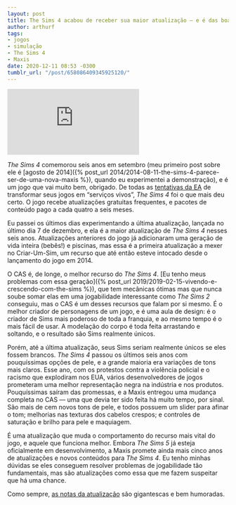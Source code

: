 ```yaml
---
layout: post
title: The Sims 4 acabou de receber sua maior atualização — e é das boas
author: arthurf
tags:
- jogos
- simulação
- The Sims 4
- Maxis
date: 2020-12-11 08:53 -0300
tumblr_url: "/post/658086409345925120/"
---
```

<iframe class="full-width" src="https://www.youtube.com/embed/5k0KkN6PGyg" frameborder="0" allow="accelerometer; autoplay; clipboard-write; encrypted-media; gyroscope; picture-in-picture" allowfullscreen></iframe>

*The Sims 4* comemorou seis anos em setembro (meu primeiro post sobre ele é [agosto de 2014]({% post_url 2014/2014-08-11-the-sims-4-parece-ser-de-uma-nova-maxis %}), quando eu experimentei a demonstração), e é um jogo que vai muito bem, obrigado. De todas as [tentativas da EA](https://kotaku.com/bioware-plans-a-substantial-reinvention-of-anthem-1841577386) de transformar seus jogos em “serviços vivos”, *The Sims 4* foi o que mais deu certo. O jogo recebe atualizações gratuitas frequentes, e pacotes de conteúdo pago a cada quatro a seis meses.

Eu passei os últimos dias experimentando a última atualização, lançada no último dia 7 de dezembro, e ela é a maior atualização de *The Sims 4* nesses seis anos. Atualizações anteriores do jogo já adicionaram uma geração de vida inteira (bebês!) e piscinas, mas essa é a primeira atualização a mexer no Criar-Um-Sim, um recurso que até então esteve intocado desde o lançamento do jogo em 2014.

O CAS é, de longe, o melhor recurso do *The Sims 4*. [Eu tenho meus problemas com essa geração]({% post_url 2019/2019-02-15-vivendo-e-crescendo-com-the-sims %}), que tem mecânicas ótimas mas que nunca soube somar elas em uma jogabilidade interessante como *The Sims 2* conseguiu, mas o CAS é um desses recursos que falam por si mesmo. É o melhor criador de personagens de um jogo, e é uma aula de design: é o criador de Sims mais poderoso de toda a franquia, e ao mesmo tempo é o mais fácil de usar. A modelação do corpo é toda feita arrastando e soltando, e o resultado são Sims realmente únicos.

Porém, até a última atualização, seus Sims seriam realmente únicos se eles fossem brancos. *The Sims 4* passou os últimos seis anos com pouquíssimas opções de pele, e a grande maioria era variações de tons mais claros. Esse ano, com os protestos contra a violência policial e o racismo que explodiram nos EUA, vários desenvolvedores de jogos prometeram uma melhor representação negra na indústria e nos produtos. Pouquíssimas saíram das promessas, e a Maxis entregou uma mudança completa no CAS — uma que devia ter sido feita há muito tempo, por sinal. São mais de cem novos tons de pele, e todos possuem um slider para afinar o tom; melhorias nas texturas dos cabelos crespos; e controles de saturação e brilho para pele e maquiagem.

É uma atualização que muda o comportamento do recurso mais vital do jogo, e aquele que funciona melhor. Embora *The Sims 5* já esteja oficialmente em desenvolvimento, a Maxis promete ainda mais cinco anos de atualizações e novos conteúdos para *The Sims 4*. Eu tenho minhas dúvidas se eles conseguem resolver problemas de jogabilidade tão fundamentais, mas são atualizações como essa que me fazem suspeitar que há uma chance.

Como sempre, [as notas da atualização](https://www.ea.com/games/the-sims/the-sims-4/news/update-notes-dec-07-2020) são gigantescas e bem humoradas.
